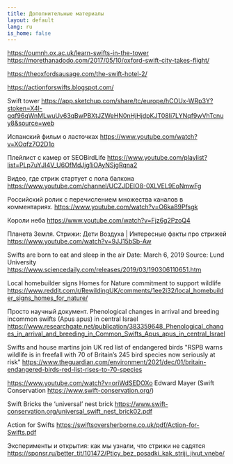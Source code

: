 ```yaml
---
title: Дополнительные материалы
layout: default
lang: ru
is_home: false
---
```



https://oumnh.ox.ac.uk/learn-swifts-in-the-tower
https://morethanadodo.com/2017/05/10/oxford-swift-city-takes-flight/


https://theoxfordsausage.com/the-swift-hotel-2/



https://actionforswifts.blogspot.com/


Swift tower 
https://app.sketchup.com/share/tc/europe/hCOUx-WRp3Y?stoken=X4l-gqf96qWnMLwuUv63qBwPBXtJZWeHN0nHjHjdpKJT08Ii7LYNqf9wVhTcnuy8&source=web


Испанский фильм о ласточках
https://www.youtube.com/watch?v=XOqfz7O2D1o

Плейлист с камер от SEOBirdLife
https://www.youtube.com/playlist?list=PLp7uYJI4V_U6OfMdJjg1iOAyNSjgRqna2


Видео, где стриж стартует с пола балкона
https://www.youtube.com/channel/UCZJDEIO8-0XLVEL9EoNmwFg


Российский ролик с перечислением множества каналов в комментариях.
https://www.youtube.com/watch?v=O6ka89Pfsgk


Короли неба
https://www.youtube.com/watch?v=Fjz6g2PzoQ4


Планета Земля.
Стрижи: Дети Воздуха | Интересные факты про стрижей
https://www.youtube.com/watch?v=9JJ15bSb-Aw


Swifts are born to eat and sleep in the air
Date: March 6, 2019
Source: Lund University
https://www.sciencedaily.com/releases/2019/03/190306110651.htm



Local homebuilder signs Homes for Nature commitment to support wildlife
https://www.reddit.com/r/RewildingUK/comments/1ee2i32/local_homebuilder_signs_homes_for_nature/


Просто научный документ.
Phenological changes in arrival and breeding incommon swifts (Apus apus) in central Israel
https://www.researchgate.net/publication/383359648_Phenological_changes_in_arrival_and_breeding_in_Common_Swifts_Apus_apus_in_central_Israel



Swifts and house martins join UK red list of endangered birds
"RSPB warns wildlife is in freefall with 70 of Britain’s 245 bird species now seriously at risk"
https://www.theguardian.com/environment/2021/dec/01/britain-endangered-birds-red-list-rises-to-70-species



https://www.youtube.com/watch?v=oriWdSEDOXo
Edward Mayer (Swift Conservation https://www.swift-conservation.org/)


Swift Bricks
the ‘universal’ nest brick
https://www.swift-conservation.org/universal_swift_nest_brick02.pdf

Action for Swifts
https://swiftsoversherborne.co.uk/pdf/Action-for-Swifts.pdf


Эксперименты и открытия: как мы узнали, что стрижи не садятся
https://sponsr.ru/better_tit/101472/Pticy_bez_posadki_kak_striji_jivut_vnebe/

